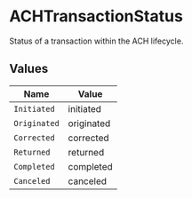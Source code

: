 # ACHTransactionStatus

Status of a transaction within the ACH lifecycle.


## Values

| Name         | Value        |
| ------------ | ------------ |
| `Initiated`  | initiated    |
| `Originated` | originated   |
| `Corrected`  | corrected    |
| `Returned`   | returned     |
| `Completed`  | completed    |
| `Canceled`   | canceled     |